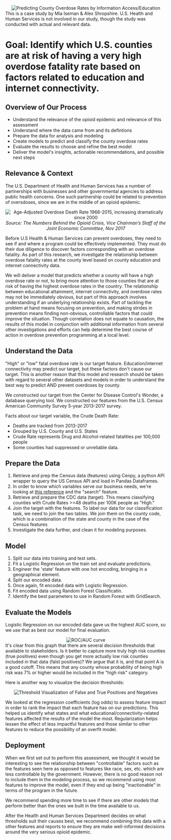 
<center> <img src="images/title.png" alt="Predicting County Overdose Rates by Information Access/Education"> 
</center>
This is a case study by Mia Iseman & Alex Shropshire. U.S. Health and Human Services is not involved in our study, though the study was conducted with actual and relevant data.

# Goal: Identify which U.S. counties are at risk of having a very high overdose fatality rate based on factors related to education and internet connectivity.

## Overview of Our Process
- Understand the relevance of the opioid epidemic and relevance of this assessment
- Understand where the data came from and its defintions
- Prepare the data for analysis and modeling
- Create models to predict and classify the county overdose rates 
- Evaluate the results to choose and refine the best model 
- Deliver the model's insights, actionable recommendations, and possible next steps

## Relevance & Context
The U.S. Department of Health and Human Services has a number of partnerships with businesses and other governmental agencies to address public health concerns. One such partnership could be related to prevention of oversdoses, since we are in the middle of an opioid epidemic.   

<center> 
<img src="images/chart.png" alt="Age-Adjusted Overdose Death Rate 1968-2015, increasing dramatically since 2000">      
<i> Source: The Numbers Behind the Opioid Crisis, Vice Chairman’s Staff of the Joint Economic Committee, Nov 2017 </i> 
</center>  

Before U.S Health & Human Services can prevent overdoses, they need to see if and where a program could be effectively implemented. They must do their due diligence to discover factors corresponding with an overdose fatality. As part of this research, we investigate the relationship between overdose fatality rates at the county level based on county education and internet connectivity data. 

We will deliver a model that predicts whether a county will have a high overdose rate or not, to bring more attention to those counties that are at risk of having the highest overdose rates in the country. The relationship between educational attainment, internet connectivity, and overdose rates may not be immediately obvious, but part of this approach involves understanding if an underlying relationship exists. Part of tackling the problem at hand means focusing on prevention, and making strides in prevention means finding non-obvious, controllable factors that could improve the situation. Though correlation does not equate to causation, the results of this model in conjunction with additional information from several other investigations and efforts can help determine the best course of action in overdose prevention programming at a local level.

## Understand the Data
"High" or "low" fatal overdose rate is our target feature. Education/internet connectivity may predict our target, but these factors don't cause our target. This is another reason that this model and research should be taken with regard to several other datasets and models in order to understand the best way to predict AND prevent overdoses by county.

We constructed our target from the Center for Disease Control's Wonder, a database querying tool. We constructed our features from the U.S. Census American Community Survey 5-year 2013-2017 survey.

Facts about our target variable, the Crude Death Rate:

- Deaths are tracked from 2013-2017
- Grouped by U.S. County and U.S. States
- Crude Rate represents Drug and Alcohol-related fatalities per 100,000 people
- Some counties had suppressed or unreliable data.


## Prepare the Data
1. Retrieve and prep the Census data (features) using Cenpy, a python API wrapper to query the US Census API and load in Pandas Dataframes.
2. In order to know which variables serve our business needs, we're looking at <a href="https://api.census.gov/data/2017/acs/acs5/profile/variables.html">this reference</a> and the "search" feature.
3. Retrieve and prepare the CDC data (target). This means classifying counties with Crude Rates >=48 deaths per 100K people as "High."
4. Join the target with the features. To label our data for our classification task, we need to join the two tables. We join them on the county code, which is a combination of the state and county in the case of the Census features
5. Investigate the data further, and clean it for modeling purposes.

## Model
1. Split our data into training and test sets.
2. Fit a Logistic Regression on the train set and evaluate predictions.
3. Engineer the 'state' feature with one hot encoding, bringing in a geographical element.
4. Split our encoded data.
5. Once again, fit encoded data with Logistic Regression.
6. Fit encoded data using Random Forest Classificatin.
7. Identify the best parameters to use in Random Forest with GridSearch.

## Evaluate the Models
Logistic Regression on our encoded data gave us the highest AUC score, so we  use that as best our model for final evaluation. 
<center><img src="images/roc.png" alt="ROC/AUC curve"></center>
It's clear from this graph that there are several decision thresholds that available to stakeholders. Is it better to capture more truly high risk counties (true positives) even though you get more actually low risk counties included in that data (falst positives)? We argue that it is, and that point A is a good cutoff. This means that any county whose probability of being high risk was 7% or higher would be included in the "high risk" category.   

Here is another way to visualize the decision thresholds:
<center> <img src="images/threshold_options.png" alt="Threshold Visualization of False and True Positives and Negatives"> </center>

We looked at the regression coefficients (log odds) to assess feature impact in order to rank the impact that each feature has on our predictions. This helped us identify what states and what educational/connectivity-related features affected the results of the model the most. Regularization helps lessen the effect of less impactful features and those similar to other features to reduce the possibility of an overfit model.

## Deployment
When we first set out to perform this assessment, we thought it would be interesting to see the relationship between "controllable" factors such as the features seen here as opposed to features like race, sex, etc. which are less controllable by the government. However, there is no good reason not to include them in the modeling process, so we recommend using most features to improve the model, even if they end up being "inactionable" in terms of the program in the future.

We recommend spending more time to see if there are other models that perform better than the ones we built in the time available to us.

After the Health and Human Services Department decides on what thresholds suit their causes best, we recommend combining this data with a other features and reports to ensure they are make well-informed decisions around the very serious opioid epidemic. 













